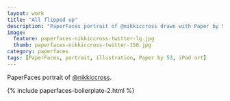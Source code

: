 ```yaml
---
layout: work
title: "All flipped up"
description: "PaperFaces portrait of @nikkiccross drawn with Paper by 53 on an iPad."
image: 
  feature: paperfaces-nikkiccross-twitter-lg.jpg
  thumb: paperfaces-nikkiccross-twitter-150.jpg
category: paperfaces
tags: [PaperFaces, portrait, illustration, Paper by 53, iPad art]
---
```


PaperFaces portrait of [@nikkiccross](http://twitter.com/nikkiccross).

{% include paperfaces-boilerplate-2.html %}